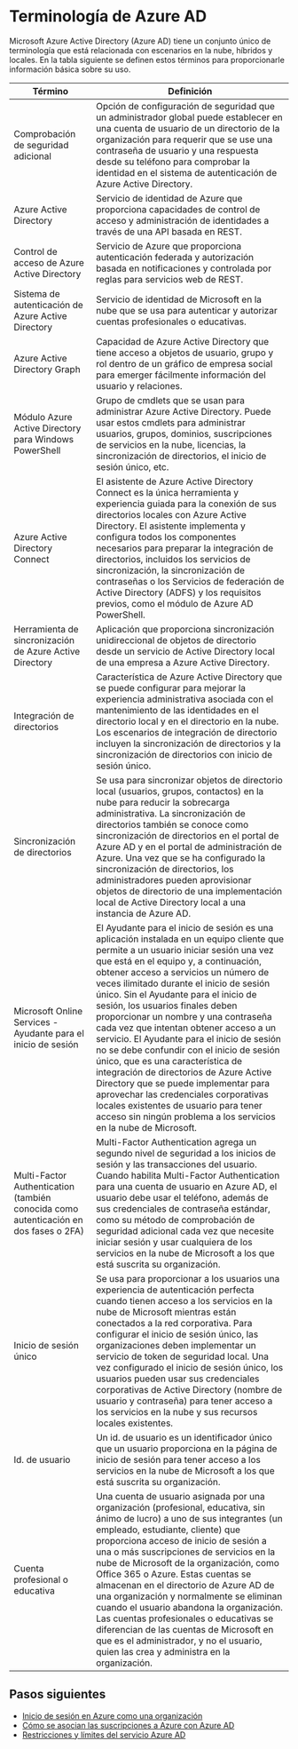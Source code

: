 <properties
	pageTitle="Terminología de Azure AD | Microsoft Azure"
	description="Términos y definiciones relacionados con Azure AD."
	services="active-directory"
	documentationCenter=""
	authors="curtand"
	manager="TerryLan"
	editor=""/>

<tags
	ms.service="active-directory"
	ms.workload="infrastructure-services"
	ms.tgt_pltfrm="na"
	ms.devlang="na"
	ms.topic="article"
	ms.date="07/28/2015"
	ms.author="curtand"/>

# Terminología de Azure AD

Microsoft Azure Active Directory (Azure AD) tiene un conjunto único de terminología que está relacionada con escenarios en la nube, híbridos y locales. En la tabla siguiente se definen estos términos para proporcionarle información básica sobre su uso.

 Término | Definición
------------- | -------------
Comprobación de seguridad adicional | Opción de configuración de seguridad que un administrador global puede establecer en una cuenta de usuario de un directorio de la organización para requerir que se use una contraseña de usuario y una respuesta desde su teléfono para comprobar la identidad en el sistema de autenticación de Azure Active Directory.
Azure Active Directory | Servicio de identidad de Azure que proporciona capacidades de control de acceso y administración de identidades a través de una API basada en REST.
Control de acceso de Azure Active Directory | Servicio de Azure que proporciona autenticación federada y autorización basada en notificaciones y controlada por reglas para servicios web de REST.
Sistema de autenticación de Azure Active Directory | Servicio de identidad de Microsoft en la nube que se usa para autenticar y autorizar cuentas profesionales o educativas.
Azure Active Directory Graph | Capacidad de Azure Active Directory que tiene acceso a objetos de usuario, grupo y rol dentro de un gráfico de empresa social para emerger fácilmente información del usuario y relaciones.
Módulo Azure Active Directory para Windows PowerShell | Grupo de cmdlets que se usan para administrar Azure Active Directory. Puede usar estos cmdlets para administrar usuarios, grupos, dominios, suscripciones de servicios en la nube, licencias, la sincronización de directorios, el inicio de sesión único, etc.
Azure Active Directory Connect | El asistente de Azure Active Directory Connect es la única herramienta y experiencia guiada para la conexión de sus directorios locales con Azure Active Directory. El asistente implementa y configura todos los componentes necesarios para preparar la integración de directorios, incluidos los servicios de sincronización, la sincronización de contraseñas o los Servicios de federación de Active Directory (ADFS) y los requisitos previos, como el módulo de Azure AD PowerShell.
Herramienta de sincronización de Azure Active Directory | Aplicación que proporciona sincronización unidireccional de objetos de directorio desde un servicio de Active Directory local de una empresa a Azure Active Directory.
Integración de directorios | Característica de Azure Active Directory que se puede configurar para mejorar la experiencia administrativa asociada con el mantenimiento de las identidades en el directorio local y en el directorio en la nube. Los escenarios de integración de directorio incluyen la sincronización de directorios y la sincronización de directorios con inicio de sesión único.
Sincronización de directorios | Se usa para sincronizar objetos de directorio local (usuarios, grupos, contactos) en la nube para reducir la sobrecarga administrativa. La sincronización de directorios también se conoce como sincronización de directorios en el portal de Azure AD y en el portal de administración de Azure. Una vez que se ha configurado la sincronización de directorios, los administradores pueden aprovisionar objetos de directorio de una implementación local de Active Directory local a una instancia de Azure AD.
Microsoft Online Services - Ayudante para el inicio de sesión | El Ayudante para el inicio de sesión es una aplicación instalada en un equipo cliente que permite a un usuario iniciar sesión una vez que está en el equipo y, a continuación, obtener acceso a servicios un número de veces ilimitado durante el inicio de sesión único. Sin el Ayudante para el inicio de sesión, los usuarios finales deben proporcionar un nombre y una contraseña cada vez que intentan obtener acceso a un servicio. El Ayudante para el inicio de sesión no se debe confundir con el inicio de sesión único, que es una característica de integración de directorios de Azure Active Directory que se puede implementar para aprovechar las credenciales corporativas locales existentes de usuario para tener acceso sin ningún problema a los servicios en la nube de Microsoft.
Multi-Factor Authentication (también conocida como autenticación en dos fases o 2FA) | Multi-Factor Authentication agrega un segundo nivel de seguridad a los inicios de sesión y las transacciones del usuario. Cuando habilita Multi-Factor Authentication para una cuenta de usuario en Azure AD, el usuario debe usar el teléfono, además de sus credenciales de contraseña estándar, como su método de comprobación de seguridad adicional cada vez que necesite iniciar sesión y usar cualquiera de los servicios en la nube de Microsoft a los que está suscrita su organización.
Inicio de sesión único | Se usa para proporcionar a los usuarios una experiencia de autenticación perfecta cuando tienen acceso a los servicios en la nube de Microsoft mientras están conectados a la red corporativa. Para configurar el inicio de sesión único, las organizaciones deben implementar un servicio de token de seguridad local. Una vez configurado el inicio de sesión único, los usuarios pueden usar sus credenciales corporativas de Active Directory (nombre de usuario y contraseña) para tener acceso a los servicios en la nube y sus recursos locales existentes.
Id. de usuario | Un id. de usuario es un identificador único que un usuario proporciona en la página de inicio de sesión para tener acceso a los servicios en la nube de Microsoft a los que está suscrita su organización.
Cuenta profesional o educativa | Una cuenta de usuario asignada por una organización (profesional, educativa, sin ánimo de lucro) a uno de sus integrantes (un empleado, estudiante, cliente) que proporciona acceso de inicio de sesión a una o más suscripciones de servicios en la nube de Microsoft de la organización, como Office 365 o Azure. Estas cuentas se almacenan en el directorio de Azure AD de una organización y normalmente se eliminan cuando el usuario abandona la organización. Las cuentas profesionales o educativas se diferencian de las cuentas de Microsoft en que es el administrador, y no el usuario, quien las crea y administra en la organización.

## Pasos siguientes
- [Inicio de sesión en Azure como una organización](sign-up-organization.md)
- [Cómo se asocian las suscripciones a Azure con Azure AD](active-directory-how-subscriptions-associated-directory.md)
- [Restricciones y límites del servicio Azure AD](active-directory-service-limits-restrictions.md)

<!---HONumber=August15_HO6-->